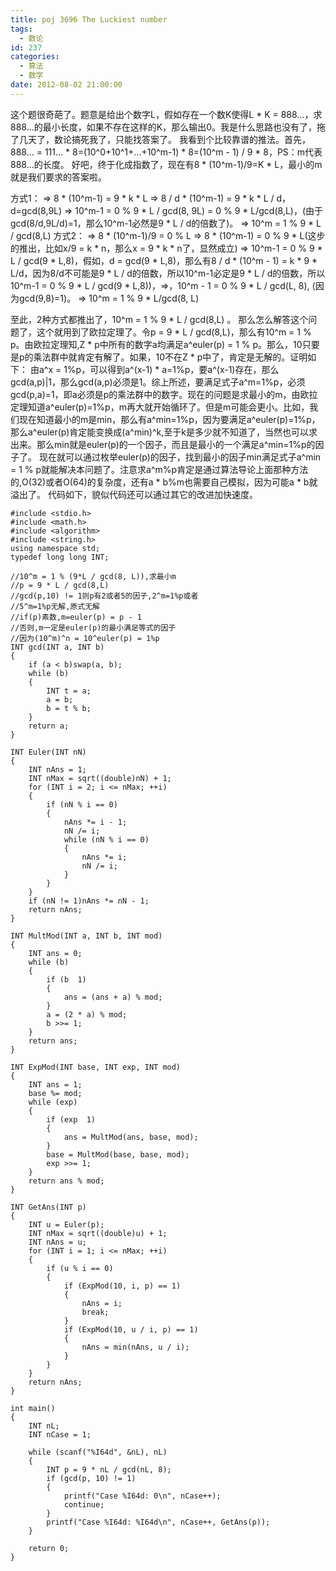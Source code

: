 ```yaml
---
title: poj 3696 The Luckiest number
tags:
  - 数论
id: 237
categories:
  - 算法
  - 数学
date: 2012-08-02 21:00:00
---
```


这个题很奇葩了。题意是给出个数字L，假如存在一个数K使得L * K = 888...，求888...的最小长度，如果不存在这样的K，那么输出0。我是什么思路也没有了，拖了几天了，数论搞死我了，只能找答案了。
我看到个比较靠谱的推法。首先，888... = 111... * 8=(10^0+10^1+...+10^m-1) * 8=(10^m - 1) / 9 * 8，PS：m代表888...的长度。
好吧，终于化成指数了，现在有8 * (10^m-1)/9=K * L，最小的m就是我们要求的答案啦。

方式1：
=> 8 * (10^m-1) = 9 * k * L
=> 8 / d * (10^m-1) = 9 * k * L / d，d=gcd(8,9L)
=> 10^m-1 = 0 % 9 * L / gcd(8, 9L) = 0 % 9 * L/gcd(8,L)，(由于gcd(8/d,9L/d)=1，那么10^m-1必然是9 * L / d的倍数了)。
=> 10^m = 1 % 9 * L / gcd(8,L)
方式2：
=> 8 * (10^m-1)/9 = 0 % L
=> 8 * (10^m-1) = 0 % 9 * L(这步的推出，比如x/9 = k * n，那么x = 9 * k * n了，显然成立)
=> 10^m-1 = 0 % 9 * L / gcd(9 * L,8)，假如，d = gcd(9 * L,8)，那么有8 / d * (10^m - 1) = k * 9 * L/d，因为8/d不可能是9 * L / d的倍数，所以10^m-1必定是9 * L / d的倍数，所以10^m-1 = 0 % 9 * L / gcd(9 * L,8))，=>，10^m - 1 = 0 % 9 * L / gcd(L, 8),
(因为gcd(9,8)=1)。
=> 10^m = 1 % 9 * L/gcd(8, L)

至此，2种方式都推出了，10^m = 1 % 9 * L / gcd(8,L) 。
那么怎么解答这个问题了，这个就用到了欧拉定理了。令p = 9 * L / gcd(8,L)，那么有10^m = 1 % p。由欧拉定理知,Z * p中所有的数字a均满足a^euler(p) = 1 % p。那么，10只要是p的乘法群中就肯定有解了。如果，10不在Z * p中了，肯定是无解的。证明如下：
由a^x = 1%p，可以得到a^(x-1) * a=1%p，要a^(x-1)存在，那么gcd(a,p)|1，那么gcd(a,p)必须是1。综上所述，要满足式子a^m=1%p，必须gcd(p,a)=1，即a必须是p的乘法群中的数字。现在的问题是求最小的m，由欧拉定理知道a^euler(p)=1%p，m再大就开始循环了。但是m可能会更小。比如，我们现在知道最小的m是min，那么有a^min=1%p，因为要满足a^euler(p)=1%p，那么a^euler(p)肯定能变换成(a^min)^k,至于k是多少就不知道了，当然也可以求出来。那么min就是euler(p)的一个因子，而且是最小的一个满足a^min=1%p的因子了。
现在就可以通过枚举euler(p)的因子，找到最小的因子min满足式子a^min = 1 % p就能解决本问题了。注意求a^m%p肯定是通过算法导论上面那种方法的,O(32)或者O(64)的复杂度，还有a * b%m也需要自己模拟，因为可能a * b就溢出了。
代码如下，貌似代码还可以通过其它的改进加快速度。

``` stylus
#include <stdio.h>
#include <math.h>
#include <algorithm>
#include <string.h>
using namespace std;
typedef long long INT;

//10^m = 1 % (9*L / gcd(8, L)),求最小m
//p = 9 * L / gcd(8,L)
//gcd(p,10) != 1则p有2或者5的因子,2^m=1%p或者
//5^m=1%p无解,原式无解
//if(p)素数,m=euler(p) = p - 1
//否则,m一定是euler(p)的最小满足等式的因子
//因为(10^m)^n = 10^euler(p) = 1%p
INT gcd(INT a, INT b)
{
    if (a < b)swap(a, b);
    while (b)
    {
        INT t = a;
        a = b;
        b = t % b;
    }
    return a;
}

INT Euler(INT nN)
{
    INT nAns = 1;
    INT nMax = sqrt((double)nN) + 1;
    for (INT i = 2; i <= nMax; ++i)
    {
        if (nN % i == 0)
        {
            nAns *= i - 1;
            nN /= i;
            while (nN % i == 0)
            {
                nAns *= i;
                nN /= i;
            }
        }
    }
    if (nN != 1)nAns *= nN - 1;
    return nAns;
}

INT MultMod(INT a, INT b, INT mod)
{
    INT ans = 0;
    while (b)
    {
        if (b  1)
        {
            ans = (ans + a) % mod;
        }
        a = (2 * a) % mod;
        b >>= 1;
    }
    return ans;
}

INT ExpMod(INT base, INT exp, INT mod)
{
    INT ans = 1;
    base %= mod;
    while (exp)
    {
        if (exp  1)
        {
            ans = MultMod(ans, base, mod);
        }
        base = MultMod(base, base, mod);
        exp >>= 1;
    }
    return ans % mod;
}

INT GetAns(INT p)
{
    INT u = Euler(p);
    INT nMax = sqrt((double)u) + 1;
    INT nAns = u;
    for (INT i = 1; i <= nMax; ++i)
    {
        if (u % i == 0)
        {
            if (ExpMod(10, i, p) == 1)
            {
                nAns = i;
                break;
            }
            if (ExpMod(10, u / i, p) == 1)
            {
                nAns = min(nAns, u / i);
            }
        }
    }
    return nAns;
}

int main()
{
    INT nL;
    INT nCase = 1;

    while (scanf("%I64d", &nL), nL)
    {
        INT p = 9 * nL / gcd(nL, 8);
        if (gcd(p, 10) != 1)
        {
            printf("Case %I64d: 0\n", nCase++);
            continue;
        }
        printf("Case %I64d: %I64d\n", nCase++, GetAns(p));
    }

    return 0;
}
```